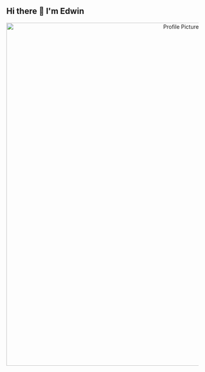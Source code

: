 ## Hi there 👋 I'm Edwin

<p align="center">
  <img src="184489-873483996_small.gif" alt="Profile Picture" width="900">
</p>
